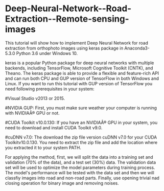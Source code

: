 # Deep-Neural-Network--Road-Extraction--Remote-sensing-images


This tutorial will show how to implement Deep Neural Network for road extraction from orthophoto images  using keras package in
Anaconda3-5.3.0 Python 3.6 under Windows 10.

keras is a popular Python package for deep neural networks with multiple backends, including TensorFlow, Microsoft Cognitive Toolkit (CNTK), 
and Theano.
The keras package is able to provide a flexible and feature-rich API and can run both CPU and GUP version of TensorFlow in both Windows 
and Linux. If you want to run this tutorial with GUP version of TensorFlow you need following prerequisites in your system:

#Visual Studio v2013 or 2015.

#NVIDIA GUP: First, you must make sure weather your computer is running with NVIDIAÂ® GPU or not. 

#CUDA Toolkit v10.0.130: If you have an NVIDIAÂ® GPU in your system, you need to download and install CUDA Toolkit v9.0. 

#cuDNN v7.0: The download the zip file version cuDNN v7.0 for your CUDA Toolkitv10.0.130. You need to extract the zip file and add the
location where you extracted it to your system PATH. 

For applying the method, first, we will split the data into a training set and validation (70% of the data),  and a test set (30%) data.
The validation data set will be used to optimize the model parameters during training process.
The model's performance will be tested with the data set and then we will classfiy images into road and non-road parts.
Finally, use opening trivial nad closing operation for binary image and removing noises. 

